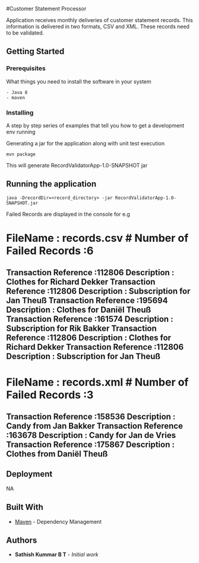 #Customer Statement Processor

Application receives monthly deliveries of customer statement records. This information is delivered in two formats, CSV and XML. These records need to be validated.

## Getting Started

### Prerequisites

What things you need to install the software in your system

```
- Java 8
- maven
```

### Installing

A step by step series of examples that tell you how to get a development env running

Generating a jar for the application along with unit test execution

```
mvn package
```
This will generate RecordValidatorApp-1.0-SNAPSHOT jar
## Running the application

```
java -DrecordDir=<record_directory> -jar RecordValidatorApp-1.0-SNAPSHOT.jar

```
Failed Records are displayed in the console
for e.g
# FileName : records.csv # Number of Failed Records :6
Transaction Reference :112806 Description : Clothes for Richard Dekker
Transaction Reference :112806 Description : Subscription for Jan Theuß
Transaction Reference :195694 Description : Clothes for Daniël Theuß
Transaction Reference :161574 Description : Subscription for Rik Bakker
Transaction Reference :112806 Description : Clothes for Richard Dekker
Transaction Reference :112806 Description : Subscription for Jan Theuß
----------------------------------------------------------------------
# FileName : records.xml # Number of Failed Records :3
Transaction Reference :158536 Description : Candy from Jan Bakker
Transaction Reference :163678 Description : Candy for Jan de Vries
Transaction Reference :175867 Description : Clothes from Daniël Theuß
----------------------------------------------------------------------

## Deployment

NA

## Built With
* [Maven](https://maven.apache.org/) - Dependency Management

## Authors

* **Sathish Kummar B T** - *Initial work*
